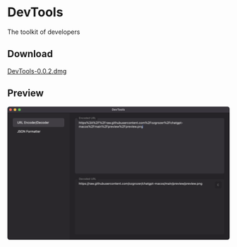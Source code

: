 # DevTools

The toolkit of developers

## Download

[DevTools-0.0.2.dmg](https://github.com/ozgrozer/DevTools/releases/download/v0.0.2/DevTools-0.0.2.dmg)

## Preview

<img src="./preview/Screenshot 2024-06-22 at 11.57.40 PM.png" alt="" width="600" />
